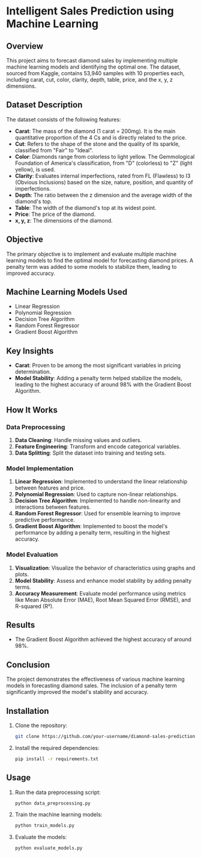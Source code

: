 # Intelligent Sales Prediction using Machine Learning

## Overview
This project aims to forecast diamond sales by implementing multiple machine learning models and identifying the optimal one. The dataset, sourced from Kaggle, contains 53,940 samples with 10 properties each, including carat, cut, color, clarity, depth, table, price, and the x, y, z dimensions.

## Dataset Description
The dataset consists of the following features:

- **Carat**: The mass of the diamond (1 carat = 200mg). It is the main quantitative proportion of the 4 Cs and is directly related to the price.
- **Cut**: Refers to the shape of the stone and the quality of its sparkle, classified from "Fair" to "Ideal".
- **Color**: Diamonds range from colorless to light yellow. The Gemmological Foundation of America's classification, from "D" (colorless) to "Z" (light yellow), is used.
- **Clarity**: Evaluates internal imperfections, rated from FL (Flawless) to I3 (Obvious Inclusions) based on the size, nature, position, and quantity of imperfections.
- **Depth**: The ratio between the z dimension and the average width of the diamond's top.
- **Table**: The width of the diamond's top at its widest point.
- **Price**: The price of the diamond.
- **x, y, z**: The dimensions of the diamond.

## Objective
The primary objective is to implement and evaluate multiple machine learning models to find the optimal model for forecasting diamond prices. A penalty term was added to some models to stabilize them, leading to improved accuracy.

## Machine Learning Models Used
- Linear Regression
- Polynomial Regression
- Decision Tree Algorithm
- Random Forest Regressor
- Gradient Boost Algorithm

## Key Insights
- **Carat**: Proven to be among the most significant variables in pricing determination.
- **Model Stability**: Adding a penalty term helped stabilize the models, leading to the highest accuracy of around 98% with the Gradient Boost Algorithm.

## How It Works
### Data Preprocessing
1. **Data Cleaning**: Handle missing values and outliers.
2. **Feature Engineering**: Transform and encode categorical variables.
3. **Data Splitting**: Split the dataset into training and testing sets.

### Model Implementation
1. **Linear Regression**: Implemented to understand the linear relationship between features and price.
2. **Polynomial Regression**: Used to capture non-linear relationships.
3. **Decision Tree Algorithm**: Implemented to handle non-linearity and interactions between features.
4. **Random Forest Regressor**: Used for ensemble learning to improve predictive performance.
5. **Gradient Boost Algorithm**: Implemented to boost the model's performance by adding a penalty term, resulting in the highest accuracy.

### Model Evaluation
1. **Visualization**: Visualize the behavior of characteristics using graphs and plots.
2. **Model Stability**: Assess and enhance model stability by adding penalty terms.
3. **Accuracy Measurement**: Evaluate model performance using metrics like Mean Absolute Error (MAE), Root Mean Squared Error (RMSE), and R-squared (R²).

## Results
- The Gradient Boost Algorithm achieved the highest accuracy of around 98%.

## Conclusion
The project demonstrates the effectiveness of various machine learning models in forecasting diamond sales. The inclusion of a penalty term significantly improved the model's stability and accuracy.

## Installation
1. Clone the repository:
    ```sh
    git clone https://github.com/your-username/diamond-sales-prediction.git
    ```
2. Install the required dependencies:
    ```sh
    pip install -r requirements.txt
    ```

## Usage
1. Run the data preprocessing script:
    ```sh
    python data_preprocessing.py
    ```
2. Train the machine learning models:
    ```sh
    python train_models.py
    ```
3. Evaluate the models:
    ```sh
    python evaluate_models.py
    ```

